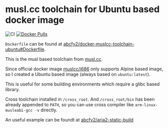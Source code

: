 # musl.cc toolchain for Ubuntu based docker image

![CI](https://github.com/abcfy2/docker-muslcc-toolchain-ubuntu/actions/workflows/ci.yml/badge.svg)
[![Docker Pulls](https://img.shields.io/docker/pulls/abcfy2/muslcc-toolchain-ubuntu)](https://hub.docker.com/r/abcfy2/muslcc-toolchain-ubuntu)

`Dockerfile` can be found at [abcfy2/docker-muslcc-toolchain-ubuntu#Dockerfile](https://github.com/abcfy2/docker-muslcc-toolchain-ubuntu/blob/main/Dockerfile).

This is the musl based toolchain from [musl.cc](https://musl.cc/).

Since official docker image [muslcc/i686](https://hub.docker.com/r/muslcc/i686) only supports Alpine based image, so I created a Ubuntu based image (always based on `ubuntu:latest`).

This is useful for some building environments which require a glibc based library.

Cross toolchain installed in `/cross_root`. And `/cross_root/bin` has been already appended to `PATH`, so you can use cross compiler like `arm-linux-musleabi-gcc -v` directly.

An useful example can be foundt at [abcfy2/aria2-static-build](https://github.com/abcfy2/aria2-static-build/blob/main/build.sh)
